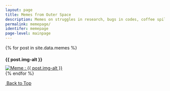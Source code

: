 ```yaml
---
layout: page
title: Memes from Outer Space
description: Memes on struggles in research, bugs in codes, coffee spills, life of a astronomers, and cute baby cheetahs by Soumyadeep Das.
permalink: memepage/
identifer: memepage
page-level: mainpage
---
```

<!-- This the page where memes will appear.

![Astrophysicist with telescope dying star](assets/images/memes/dyingstarmeme1.jpg)

Astrophysicist with telescope. -->

<a name="top"></a>
<div style="width: 90%" class="posts">
{% for post in site.data.memes %}
<article>
    <h4 style="margin-bottom: 10px;">{{ post.img-alt }}</h4>
       <a href="{{ post.img-src | absolute_url }}" target="_blank" class="image">
        <picture>
            <source data-srcset="{{ post.img-webp | absolute_url }}" type="image/webp" >
            <source data-srcset="{{ post.img | absolute_url }}" type="image/jpeg" > 
            <img src="{{ post.img-thumb | absolute_url }}" alt="Meme : {{ post.img-alt }}" data-src="{{ post.img | absolute_url }}"  class="lazyload" />
      </picture>               
            </a>
        </article>
  {% endfor %}
</div>


<a href="#top" class="button icon fa-angle-double-up">&nbsp;Back to Top</a>